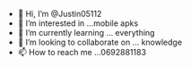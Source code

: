 - 👋 Hi, I’m @Justin05112
- 👀 I’m interested in ...mobile apks
- 🌱 I’m currently learning ... everything
- 💞️ I’m looking to collaborate on ... knowledge 
- 📫 How to reach me ...0692881183

<!---
Justin05112/Justin05112 is a ✨ special ✨ repository because its `README.md` (this file) appears on your GitHub profile.
You can click the Preview link to take a look at your changes.
--->

